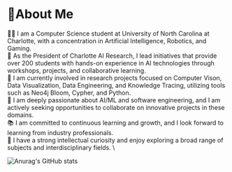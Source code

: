 # 🌟About Me
👨‍🎓 I am a Computer Science student at University of North Carolina at Charlotte, with a concentration in Artificial Intelligence, Robotics, and Gaming. \
💪 As the President of Charlotte AI Research, I lead initiatives that provide over 200 students with hands-on experience in AI technologies through workshops, projects, and collaborative learning. \
🔬 I am currently involved in research projects focused on Computer Vison, Data Visualization, Data Engineering, and Knowledge Tracing, utilizing tools such as Neo4j Bloom, Cypher, and Python. \
🤝 I am deeply passionate about AI/ML and software engineering, and I am actively seeking opportunities to collaborate on innovative projects in these domains. \
📚 I am committed to continuous learning and growth, and I look forward to learning from industry professionals. \
🌱 I have a strong intellectual curiosity and enjoy exploring a broad range of subjects and interdisciplinary fields. \


<!--
**kentoHopkins/kentoHopkins** is a ✨ _special_ ✨ repository because its `README.md` (this file) appears on your GitHub profile.

Here are some ideas to get you started:

- 🔭 I’m currently working on ...
- 🌱 I’m currently learning ...
- 👯 I’m looking to collaborate on ...
- 🤔 I’m looking for help with ...
- 💬 Ask me about ...
- 📫 How to reach me: ...
- 😄 Pronouns: ...
- ⚡ Fun fact: ...
-->
![Anurag's GitHub stats](https://github-readme-stats.vercel.app/api?username=kentoHopkins&show_icons=true&theme=radical)

